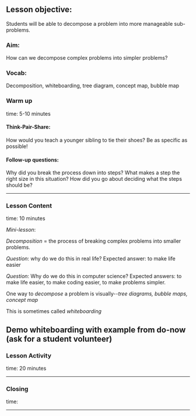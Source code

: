 ## Lesson objective:
Students will be able to decompose a problem into more manageable sub-problems.

### Aim:
How can we decompose complex problems into simpler problems?

### Vocab:
Decomposition, whiteboarding, tree diagram, concept map, bubble map

### Warm up
time: 5-10 minutes

#### Think-Pair-Share:
How would you teach a younger sibling to tie their shoes? Be as specific as possible!

#### Follow-up questions:
Why did you break the process down into steps?
What makes a step the right size in this situation?
How did you go about deciding what the steps should be?

---

### Lesson Content
time: 10 minutes

*Mini-lesson*:

*Decomposition* = the process of breaking complex problems into smaller problems.

  *Question*: why do we do this in real life?
  Expected answer: to make life easier

  *Question*: Why do we do this in computer science?
  Expected answers: to make life easier, to make coding easier, to make problems simpler.

One way to *decompose* a problem is visually--*tree diagrams, bubble maps, concept map*

This is sometimes called *whiteboarding*

Demo whiteboarding with example from do-now (ask for a student volunteer)
---

### Lesson Activity
time: 20 minutes



---

### Closing
time:

---
